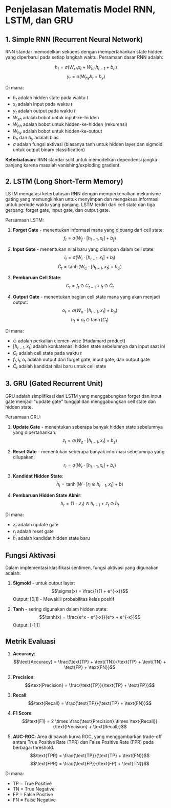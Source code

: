 # Penjelasan Matematis Model RNN, LSTM, dan GRU

## 1. Simple RNN (Recurrent Neural Network)

RNN standar memodelkan sekuens dengan mempertahankan state hidden yang diperbarui pada setiap langkah waktu. Persamaan dasar RNN adalah:

$$h_t = \sigma(W_{xh} x_t + W_{hh} h_{t-1} + b_h)$$
$$y_t = \sigma(W_{hy} h_t + b_y)$$

Di mana:
- $h_t$ adalah hidden state pada waktu $t$
- $x_t$ adalah input pada waktu $t$
- $y_t$ adalah output pada waktu $t$
- $W_{xh}$ adalah bobot untuk input-ke-hidden
- $W_{hh}$ adalah bobot untuk hidden-ke-hidden (rekurensi)
- $W_{hy}$ adalah bobot untuk hidden-ke-output
- $b_h$ dan $b_y$ adalah bias
- $\sigma$ adalah fungsi aktivasi (biasanya tanh untuk hidden layer dan sigmoid untuk output binary classification)

**Keterbatasan**: RNN standar sulit untuk memodelkan dependensi jangka panjang karena masalah vanishing/exploding gradient.

## 2. LSTM (Long Short-Term Memory)

LSTM mengatasi keterbatasan RNN dengan memperkenalkan mekanisme gating yang memungkinkan untuk menyimpan dan mengakses informasi untuk periode waktu yang panjang. LSTM terdiri dari cell state dan tiga gerbang: forget gate, input gate, dan output gate.

Persamaan LSTM:

1. **Forget Gate** - menentukan informasi mana yang dibuang dari cell state:
   $$f_t = \sigma(W_f \cdot [h_{t-1}, x_t] + b_f)$$

2. **Input Gate** - menentukan nilai baru yang disimpan dalam cell state:
   $$i_t = \sigma(W_i \cdot [h_{t-1}, x_t] + b_i)$$
   $$\tilde{C}_t = \tanh(W_C \cdot [h_{t-1}, x_t] + b_C)$$

3. **Pembaruan Cell State**:
   $$C_t = f_t \odot C_{t-1} + i_t \odot \tilde{C}_t$$

4. **Output Gate** - menentukan bagian cell state mana yang akan menjadi output:
   $$o_t = \sigma(W_o \cdot [h_{t-1}, x_t] + b_o)$$
   $$h_t = o_t \odot \tanh(C_t)$$

Di mana:
- $\odot$ adalah perkalian elemen-wise (Hadamard product)
- $[h_{t-1}, x_t]$ adalah konkatenasi hidden state sebelumnya dan input saat ini
- $C_t$ adalah cell state pada waktu $t$
- $f_t, i_t, o_t$ adalah output dari forget gate, input gate, dan output gate
- $\tilde{C}_t$ adalah kandidat nilai baru untuk cell state

## 3. GRU (Gated Recurrent Unit)

GRU adalah simplifikasi dari LSTM yang menggabungkan forget dan input gate menjadi "update gate" tunggal dan menggabungkan cell state dan hidden state.

Persamaan GRU:

1. **Update Gate** - menentukan seberapa banyak hidden state sebelumnya yang dipertahankan:
   $$z_t = \sigma(W_z \cdot [h_{t-1}, x_t] + b_z)$$

2. **Reset Gate** - menentukan seberapa banyak informasi sebelumnya yang dilupakan:
   $$r_t = \sigma(W_r \cdot [h_{t-1}, x_t] + b_r)$$

3. **Kandidat Hidden State**:
   $$\tilde{h}_t = \tanh(W \cdot [r_t \odot h_{t-1}, x_t] + b)$$

4. **Pembaruan Hidden State Akhir**:
   $$h_t = (1 - z_t) \odot h_{t-1} + z_t \odot \tilde{h}_t$$

Di mana:
- $z_t$ adalah update gate
- $r_t$ adalah reset gate
- $\tilde{h}_t$ adalah kandidat hidden state baru

## Fungsi Aktivasi

Dalam implementasi klasifikasi sentimen, fungsi aktivasi yang digunakan adalah:

1. **Sigmoid** - untuk output layer:
   $$\sigma(x) = \frac{1}{1 + e^{-x}}$$
   Output: [0,1] - Mewakili probabilitas kelas positif

2. **Tanh** - sering digunakan dalam hidden state:
   $$\tanh(x) = \frac{e^x - e^{-x}}{e^x + e^{-x}}$$
   Output: [-1,1]

## Metrik Evaluasi

1. **Accuracy**:
   $$\text{Accuracy} = \frac{\text{TP} + \text{TN}}{\text{TP} + \text{TN} + \text{FP} + \text{FN}}$$

2. **Precision**:
   $$\text{Precision} = \frac{\text{TP}}{\text{TP} + \text{FP}}$$

3. **Recall**:
   $$\text{Recall} = \frac{\text{TP}}{\text{TP} + \text{FN}}$$

4. **F1 Score**:
   $$\text{F1} = 2 \times \frac{\text{Precision} \times \text{Recall}}{\text{Precision} + \text{Recall}}$$

5. **AUC-ROC**:
   Area di bawah kurva ROC, yang menggambarkan trade-off antara True Positive Rate (TPR) dan False Positive Rate (FPR) pada berbagai threshold.
   $$\text{TPR} = \frac{\text{TP}}{\text{TP} + \text{FN}}$$
   $$\text{FPR} = \frac{\text{FP}}{\text{FP} + \text{TN}}$$

Di mana:
- TP = True Positive
- TN = True Negative
- FP = False Positive
- FN = False Negative
